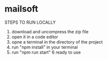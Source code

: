 # mailsoft

STEPS TO RUN LOCALLY
1. download and uncompress the zip file
2. open it in a code editor
3. opne a terminal in the directory of the project
4. run "npm install" in your terminal
5. run "npm run start"
6 ready to use
